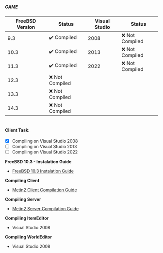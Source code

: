 ##### GAME
| FreeBSD Version | Status              | Visual Studio | Status              |
|------------------|--------------------|------------------|--------------------|
| 9.3              | ✔️ Compiled       | 2008              | ❌ Not Compiled   |
| 10.3             | ✔️ Compiled       | 2013              | ❌ Not Compiled   |
| 11.3             | ✔️ Compiled       | 2022              | ❌ Not Compiled   |
| 12.3             | ❌ Not Compiled   |
| 13.3             | ❌ Not Compiled   |
| 14.3             | ❌ Not Compiled   |
#

#### Client Task:
- [x] Compiling on Visual Studio 2008
- [ ] Compiling on Visual Studio 2013
- [ ] Compiling on Visual Studio 2022

**FreeBSD 10.3 - Instalation Guide**
- [FreeBSD 10.3 Instalation Guide](https://github.com/EclipseShade/Metin2-Source/wiki/FreeBSD-10.3-Instalation-Guide)

**Compiling Client**
- [Metin2 Client Compilation Guide](https://github.com/EclipseShade/Metin2-Source/wiki/Compiling-Client-Binary)

**Compiling Server**
- [Metin2 Server Compilation Guide](https://github.com/EclipseShade/Metin2-Source/wiki/Compiling-Server)

**Compiling ItemEditor**
- Visual Studio 2008

**Compiling WorldEditor**
- Visual Studio 2008
